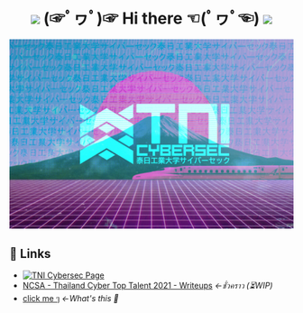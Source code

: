 <!-- ## Hi there 👋 -->
<h1 align="center">
  <img src="https://media.giphy.com/media/hvRJCLFzcasrR4ia7z/giphy.gif" width="30">
   (☞ﾟヮﾟ)☞ Hi there ☜(ﾟヮﾟ☜)
  <img src="https://media.giphy.com/media/hvRJCLFzcasrR4ia7z/giphy.gif" width="30">
</h1>

![TNI Cybersec Cover Image](https://github.com/TNI-Cybersec/tni-cybersec.github.io/blob/main/docs/img/TNI%20Cybersec%20Cover.jpg?raw=true)

## 🔗 Links
- [![TNI Cybersec Page](https://img.shields.io/badge/TNI%20Cybersec-Like-blue?style=social&logo=facebook)](https://www.facebook.com/TNICybersec)
- [NCSA - Thailand Cyber Top Talent 2021 - Writeups](https://github.com/karinzaa/NCSA_Senior_Write_Up) *←ชั่วคราว (⏳WIP)*
- [click me ๆ](https://tni-cybersec.github.io/nevergonnagiveyouup.html) *←What's this 👀*

<!--

**Here are some ideas to get you started:**

🙋‍♀️ A short introduction - what is your organization all about?
🌈 Contribution guidelines - how can the community get involved?
👩‍💻 Useful resources - where can the community find your docs? Is there anything else the community should know?
🍿 Fun facts - what does your team eat for breakfast?
🧙 Remember, you can do mighty things with the power of [Markdown](https://guides.github.com/features/mastering-markdown/)
-->
